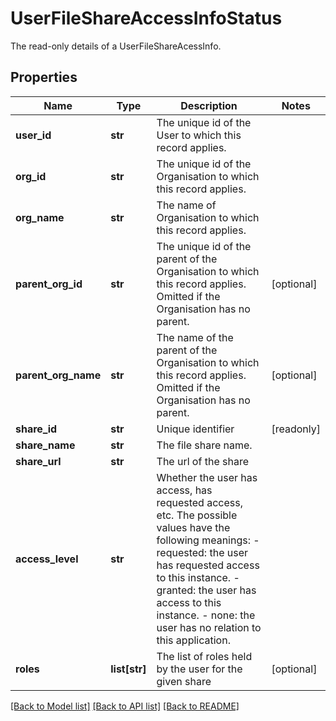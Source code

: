 # UserFileShareAccessInfoStatus

The read-only details of a UserFileShareAcessInfo.
## Properties
Name | Type | Description | Notes
------------ | ------------- | ------------- | -------------
**user_id** | **str** | The unique id of the User to which this record applies.  | 
**org_id** | **str** | The unique id of the Organisation to which this record applies.  | 
**org_name** | **str** | The name of Organisation to which this record applies.  | 
**parent_org_id** | **str** | The unique id of the parent of the Organisation to which this record applies. Omitted if the Organisation has no parent.  | [optional] 
**parent_org_name** | **str** | The name of the parent of the Organisation to which this record applies. Omitted if the Organisation has no parent.  | [optional] 
**share_id** | **str** | Unique identifier | [readonly] 
**share_name** | **str** | The file share name.  | 
**share_url** | **str** | The url of the share  | 
**access_level** | **str** | Whether the user has access, has requested access, etc. The possible values have the following meanings:   - requested: the user has requested access to this instance.   - granted: the user has access to this instance.   - none: the user has no relation to this application.  | 
**roles** | **list[str]** | The list of roles held by the user for the given share | [optional] 

[[Back to Model list]](../README.md#documentation-for-models) [[Back to API list]](../README.md#documentation-for-api-endpoints) [[Back to README]](../README.md)


